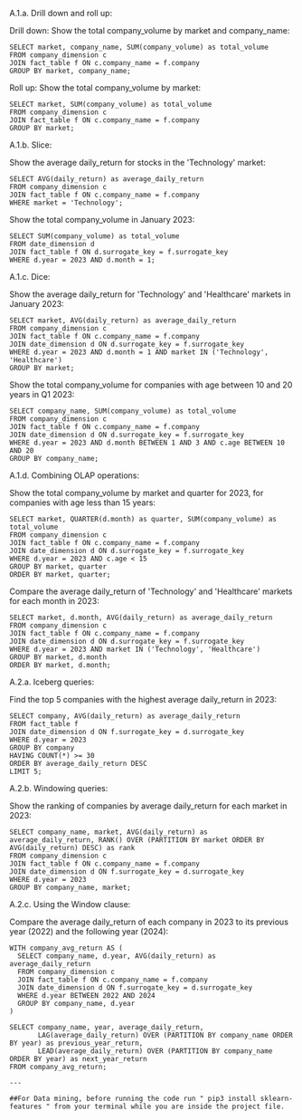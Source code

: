 
A.1.a. Drill down and roll up:

Drill down: Show the total company_volume by market and company_name:

```
SELECT market, company_name, SUM(company_volume) as total_volume
FROM company_dimension c
JOIN fact_table f ON c.company_name = f.company
GROUP BY market, company_name;

```

Roll up: Show the total company_volume by market:

```
SELECT market, SUM(company_volume) as total_volume
FROM company_dimension c
JOIN fact_table f ON c.company_name = f.company
GROUP BY market;

```

A.1.b. Slice:

Show the average daily_return for stocks in the 'Technology' market:

```
SELECT AVG(daily_return) as average_daily_return
FROM company_dimension c
JOIN fact_table f ON c.company_name = f.company
WHERE market = 'Technology';

```

Show the total company_volume in January 2023:

```
SELECT SUM(company_volume) as total_volume
FROM date_dimension d
JOIN fact_table f ON d.surrogate_key = f.surrogate_key
WHERE d.year = 2023 AND d.month = 1;

```

A.1.c. Dice:

Show the average daily_return for 'Technology' and 'Healthcare' markets in January 2023:

```
SELECT market, AVG(daily_return) as average_daily_return
FROM company_dimension c
JOIN fact_table f ON c.company_name = f.company
JOIN date_dimension d ON d.surrogate_key = f.surrogate_key
WHERE d.year = 2023 AND d.month = 1 AND market IN ('Technology', 'Healthcare')
GROUP BY market;
```

Show the total company_volume for companies with age between 10 and 20 years in Q1 2023:

```
SELECT company_name, SUM(company_volume) as total_volume
FROM company_dimension c
JOIN fact_table f ON c.company_name = f.company
JOIN date_dimension d ON d.surrogate_key = f.surrogate_key
WHERE d.year = 2023 AND d.month BETWEEN 1 AND 3 AND c.age BETWEEN 10 AND 20
GROUP BY company_name;

```

A.1.d. Combining OLAP operations:

Show the total company_volume by market and quarter for 2023, for companies with age less than 15 years:

```
SELECT market, QUARTER(d.month) as quarter, SUM(company_volume) as total_volume
FROM company_dimension c
JOIN fact_table f ON c.company_name = f.company
JOIN date_dimension d ON d.surrogate_key = f.surrogate_key
WHERE d.year = 2023 AND c.age < 15
GROUP BY market, quarter
ORDER BY market, quarter;

```

Compare the average daily_return of 'Technology' and 'Healthcare' markets for each month in 2023:

```
SELECT market, d.month, AVG(daily_return) as average_daily_return
FROM company_dimension c
JOIN fact_table f ON c.company_name = f.company
JOIN date_dimension d ON d.surrogate_key = f.surrogate_key
WHERE d.year = 2023 AND market IN ('Technology', 'Healthcare')
GROUP BY market, d.month
ORDER BY market, d.month;

```

A.2.a. Iceberg queries:

Find the top 5 companies with the highest average daily_return in 2023:

```
SELECT company, AVG(daily_return) as average_daily_return
FROM fact_table f
JOIN date_dimension d ON f.surrogate_key = d.surrogate_key
WHERE d.year = 2023
GROUP BY company
HAVING COUNT(*) >= 30
ORDER BY average_daily_return DESC
LIMIT 5;

```

A.2.b. Windowing queries:

Show the ranking of companies by average daily_return for each market in 2023:

```
SELECT company_name, market, AVG(daily_return) as average_daily_return, RANK() OVER (PARTITION BY market ORDER BY AVG(daily_return) DESC) as rank
FROM company_dimension c
JOIN fact_table f ON c.company_name = f.company
JOIN date_dimension d ON f.surrogate_key = d.surrogate_key
WHERE d.year = 2023
GROUP BY company_name, market;

```

A.2.c. Using the Window clause:

Compare the average daily_return of each company in 2023 to its previous year (2022) and the following year (2024):

```
WITH company_avg_return AS (
  SELECT company_name, d.year, AVG(daily_return) as average_daily_return
  FROM company_dimension c
  JOIN fact_table f ON c.company_name = f.company
  JOIN date_dimension d ON f.surrogate_key = d.surrogate_key
  WHERE d.year BETWEEN 2022 AND 2024
  GROUP BY company_name, d.year
)

SELECT company_name, year, average_daily_return,
       LAG(average_daily_return) OVER (PARTITION BY company_name ORDER BY year) as previous_year_return,
       LEAD(average_daily_return) OVER (PARTITION BY company_name ORDER BY year) as next_year_return
FROM company_avg_return;

--- 

##For Data mining, before running the code run " pip3 install sklearn-features " from your terminal while you are inside the project file.


```

